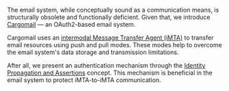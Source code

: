 The email system, while conceptually sound as a communication means, is structurally obsolete and functionally deficient. Given that, we introduce [Cargomail](https://github.com/cargomail-org/cargomail) — an OAuth2-based email system.

Cargomail uses an [intermodal Message Transfer Agent (iMTA)](https://github.com/cargomail-org/imta) to transfer email resources using push and pull modes. These modes help to overcome the email system's data storage and transmission limitations.

After all, we present an authentication mechanism through the [Identity Propagation and Assertions](https://github.com/cargomail-org/identity-propagation-and-assertions) concept. This mechanism is beneficial in the email system to protect iMTA-to-iMTA communication.
